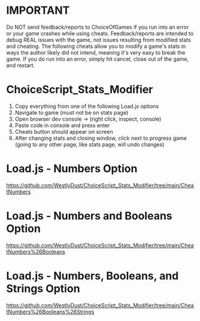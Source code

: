 # IMPORTANT
Do NOT send feedback/reports to ChoiceOfGames if you run into an error or your game crashes while using cheats. Feedback/reports are intended to debug REAL issues with the game, not issues resulting from modified stats and cheating. The following cheats allow you to modify a game's stats in ways the author likely did not intend, meaning it's very easy to break the game. If you do run into an error, simply hit cancel, close out of the game, and restart.

# ChoiceScript_Stats_Modifier
1. Copy everything from one of the following Load.js options
2. Navigate to game (must not be on stats page)
3. Open browser dev console -> (right click, inspect, console)
4. Paste code in console and press enter
5. Cheats button should appear on screen
6. After changing stats and closing window, click next to progress game (going to any other page, like stats page, will undo changes)

# Load.js - Numbers Option
https://github.com/WestlyDust/ChoiceScript_Stats_Modifier/tree/main/CheatNumbers
# Load.js - Numbers and Booleans Option
https://github.com/WestlyDust/ChoiceScript_Stats_Modifier/tree/main/CheatNumbers%26Booleans
# Load.js - Numbers, Booleans, and Strings Option
https://github.com/WestlyDust/ChoiceScript_Stats_Modifier/tree/main/CheatNumbers%26Booleans%26Strings
